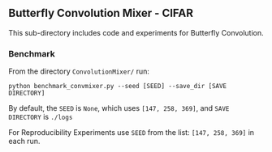 ## Butterfly Convolution Mixer - CIFAR

This sub-directory includes code and experiments for Butterfly Convolution.

### Benchmark

From the directory `ConvolutionMixer/` run:   

```python benchmark_convmixer.py --seed [SEED] --save_dir [SAVE DIRECTORY]```

By default, the `SEED` is `None`, which uses `[147, 258, 369]`, and `SAVE DIRECTORY` is `./logs` 

For Reproducibility Experiments use `SEED` from the list: `[147, 258, 369]` in each run.